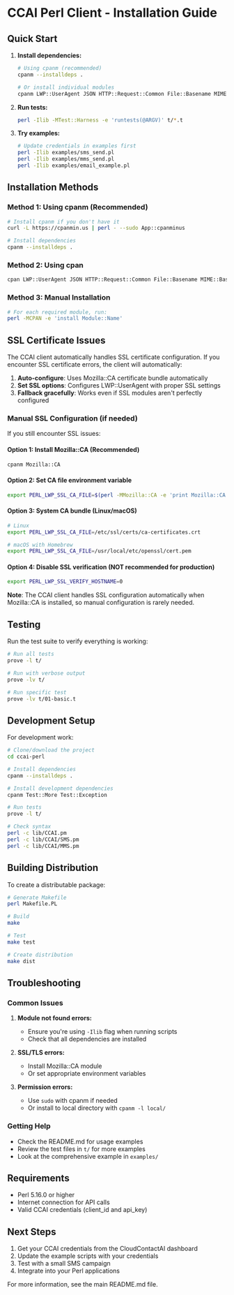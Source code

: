 # CCAI Perl Client - Installation Guide

## Quick Start

1. **Install dependencies:**
   ```bash
   # Using cpanm (recommended)
   cpanm --installdeps .
   
   # Or install individual modules
   cpanm LWP::UserAgent JSON HTTP::Request::Common File::Basename MIME::Base64 File::Slurp
   ```

2. **Run tests:**
   ```bash
   perl -Ilib -MTest::Harness -e 'runtests(@ARGV)' t/*.t
   ```

3. **Try examples:**
   ```bash
   # Update credentials in examples first
   perl -Ilib examples/sms_send.pl
   perl -Ilib examples/mms_send.pl
   perl -Ilib examples/email_example.pl
   ```

## Installation Methods

### Method 1: Using cpanm (Recommended)

```bash
# Install cpanm if you don't have it
curl -L https://cpanmin.us | perl - --sudo App::cpanminus

# Install dependencies
cpanm --installdeps .
```

### Method 2: Using cpan

```bash
cpan LWP::UserAgent JSON HTTP::Request::Common File::Basename MIME::Base64 File::Slurp
```

### Method 3: Manual Installation

```bash
# For each required module, run:
perl -MCPAN -e 'install Module::Name'
```

## SSL Certificate Issues

The CCAI client automatically handles SSL certificate configuration. If you encounter SSL certificate errors, the client will automatically:

1. **Auto-configure**: Uses Mozilla::CA certificate bundle automatically
2. **Set SSL options**: Configures LWP::UserAgent with proper SSL settings
3. **Fallback gracefully**: Works even if SSL modules aren't perfectly configured

### Manual SSL Configuration (if needed)

If you still encounter SSL issues:

#### Option 1: Install Mozilla::CA (Recommended)
```bash
cpanm Mozilla::CA
```

#### Option 2: Set CA file environment variable
```bash
export PERL_LWP_SSL_CA_FILE=$(perl -MMozilla::CA -e 'print Mozilla::CA::SSL_ca_file()')
```

#### Option 3: System CA bundle (Linux/macOS)
```bash
# Linux
export PERL_LWP_SSL_CA_FILE=/etc/ssl/certs/ca-certificates.crt

# macOS with Homebrew
export PERL_LWP_SSL_CA_FILE=/usr/local/etc/openssl/cert.pem
```

#### Option 4: Disable SSL verification (NOT recommended for production)
```bash
export PERL_LWP_SSL_VERIFY_HOSTNAME=0
```

**Note**: The CCAI client handles SSL configuration automatically when Mozilla::CA is installed, so manual configuration is rarely needed.

## Testing

Run the test suite to verify everything is working:

```bash
# Run all tests
prove -l t/

# Run with verbose output
prove -lv t/

# Run specific test
prove -lv t/01-basic.t
```

## Development Setup

For development work:

```bash
# Clone/download the project
cd ccai-perl

# Install dependencies
cpanm --installdeps .

# Install development dependencies
cpanm Test::More Test::Exception

# Run tests
prove -l t/

# Check syntax
perl -c lib/CCAI.pm
perl -c lib/CCAI/SMS.pm
perl -c lib/CCAI/MMS.pm
```

## Building Distribution

To create a distributable package:

```bash
# Generate Makefile
perl Makefile.PL

# Build
make

# Test
make test

# Create distribution
make dist
```

## Troubleshooting

### Common Issues

1. **Module not found errors:**
   - Ensure you're using `-Ilib` flag when running scripts
   - Check that all dependencies are installed

2. **SSL/TLS errors:**
   - Install Mozilla::CA module
   - Or set appropriate environment variables

3. **Permission errors:**
   - Use `sudo` with cpanm if needed
   - Or install to local directory with `cpanm -l local/`

### Getting Help

- Check the README.md for usage examples
- Review the test files in `t/` for more examples
- Look at the comprehensive example in `examples/`

## Requirements

- Perl 5.16.0 or higher
- Internet connection for API calls
- Valid CCAI credentials (client_id and api_key)

## Next Steps

1. Get your CCAI credentials from the CloudContactAI dashboard
2. Update the example scripts with your credentials
3. Test with a small SMS campaign
4. Integrate into your Perl applications

For more information, see the main README.md file.
